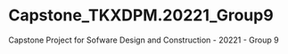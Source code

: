 # Capstone_TKXDPM.20221_Group9
Capstone Project for Sofware Design and Construction - 20221 - Group 9
